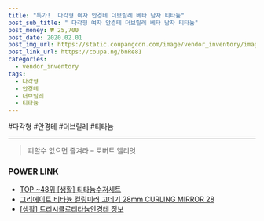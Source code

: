 ```yaml
--- 
title: "특가!  다각형 여자 안경테 더브릴레 베타 남자 티타늄" 
post_sub_title: " 다각형 여자 안경테 더브릴레 베타 남자 티타늄" 
post_money: ₩ 25,700 
post_date: 2020.02.01 
post_img_url: https://static.coupangcdn.com/image/vendor_inventory/images/2018/10/17/13/2/6be3557f-6b27-4da2-91e7-9a2875904c2e.jpg 
post_link_url: https://coupa.ng/bnRe8I 
categories: 
  - vendor_inventory 
tags: 
  - 다각형 
  - 안경테 
  - 더브릴레 
  - 티타늄 
--- 
```

  #다각형 #안경테 #더브릴레 #티타늄 
<hr> 

> 피할수 없으면 즐겨라 – 로버트 엘리엇 


### POWER LINK

* <a href="https://blog.naver.com/fasyy4321/221778684154" target="_blank"> TOP ~48위 [생활] 티타늄수저세트</a>
* <a href="https://blog.naver.com/fasyy4321/221790729447" target="_blank">그리에이트 티타늄 컬링미러 고데기 28mm CURLING MIRROR 28</a>
* <a href="https://blog.naver.com/sakai111/221769548798" target="_blank"> [생활] 트리시클로티타늄안경테 정보 </a>
